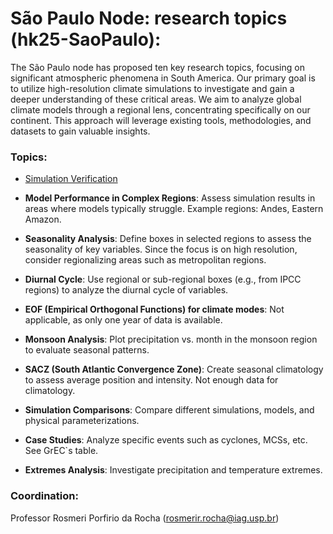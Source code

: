 # São Paulo Node: research topics (hk25-SaoPaulo):

The São Paulo node has proposed ten key research topics, focusing on significant atmospheric phenomena in South America. Our primary goal is to utilize high-resolution climate simulations to investigate and gain a deeper understanding of these critical areas. We aim to analyze global climate models through a regional lens, concentrating specifically on our continent. This approach will leverage existing tools, methodologies, and datasets to gain valuable insights.

### Topics: 
- [Simulation Verification](https://github.com/salvatirehbein/hk25-teams/blob/main/hk25-SaoPaulo/tp_verification_stats.md)
  
- **Model Performance in Complex Regions**: Assess simulation results in areas where models typically struggle. Example regions: Andes, Eastern Amazon.

- **Seasonality Analysis**: Define boxes in selected regions to assess the seasonality of key variables. Since the focus is on high resolution, consider regionalizing areas such as metropolitan regions.

- **Diurnal Cycle**: Use regional or sub-regional boxes (e.g., from IPCC regions) to analyze the diurnal cycle of variables.

- **EOF (Empirical Orthogonal Functions) for climate modes**: Not applicable, as only one year of data is available.

- **Monsoon Analysis**: Plot precipitation vs. month in the monsoon region to evaluate seasonal patterns.

- **SACZ (South Atlantic Convergence Zone)**: Create seasonal climatology to assess average position and intensity. Not enough data for climatology.

- **Simulation Comparisons**: Compare different simulations, models, and physical parameterizations.

- **Case Studies**: Analyze specific events such as cyclones, MCSs, etc. See GrEC`s table.

- **Extremes Analysis**: Investigate precipitation and temperature extremes.

### Coordination: 
Professor Rosmeri Porfirio da Rocha (rosmerir.rocha@iag.usp.br)


